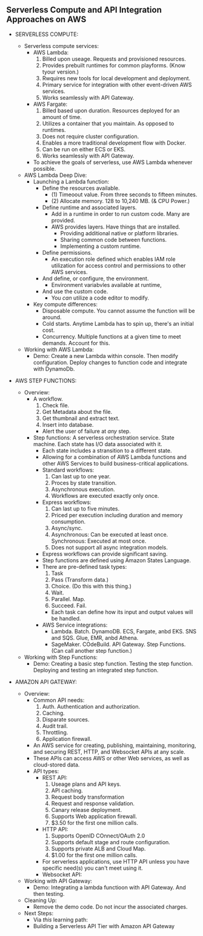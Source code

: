 ## Serverless Compute and API Integration Approaches on AWS

- SERVERLESS COMPUTE:
    - Serverless compute services:
        - AWS Lambda: 
            1. Billed upon useage. Requests and provisioned resources.
            2. Provides prebuilt runtimes for common playforms. (Know tyour version.)
            3. Rwquires new tools for local development and deployment.
            4. Primary service for integration with other event-driven AWS services.
            5. Works seamlessly with API Gateway.
        - AWS Fargate:
            1. Billed based upon duration. Resources deployed for an amount of time.
            2. Utilizes a container that you maintain. As opposed to runtimes.
            3. Does not require cluster configuration.
            4. Enables a more traditional development flow with Docker.
            5. Can be run on either ECS or EKS.
            6. Works seamlessly with API Gateway.
        - To achieve the goals of serverless, use AWS Lambda whenever possible.
    - AWS Lambda Deep Dive:
        - Launching a Lambda function:
            - Define the resources available. 
                - (1) Timeoout value. From three seconds to fifteen minutes. 
                - (2) Allocate memory. 128 to 10,240 MB. (& CPU Power.)
            - Define runtime and associated layers.
                - Add in a runtime in order to run custom code. Many are provided.
                - AWS provides layers. Have things that are installed.
                    - Providing additional native or platform libraries.
                    - Sharing common code between functions.
                    - Implementing a custom runtime.
            - Define permissions.
                - An execution role defined which enables IAM role utilization for access control and permissions to other AWS services.
            - And define, or configure, the environment.
                - Environment variabvles available at runtime,
            - And use the custom code.
                - You *can* utilize a code editor to modify.
        - Key compute differences:
            - Disposable compute. You cannot assume the function will be around.
            - Cold starts. Anytime Lambda has to spin up, there's an initial cost.
            - Concurrency. Multiple functions at a given time to meet demands. Account for this.
    - Working with AWS Lambda:
        - Demo: Create a new Lambda within console. Then modify configuration. Deploy changes to function code and integrate with DynamoDb.

- AWS STEP FUNCTIONS:
    - Overview:
        - A workflow.
            1. Check file.
            2. Get Metadata about the file.
            3. Get thumbnail and extract text.
            4. Insert into database.
            - Alert the user of failure at *any* step.
        - Step functions: A serverless orchestration service. State machine. Each state has I/O data associated with it.
            - Each state includes a stransition to a different state.
            - Allowing for a combination of AWS Lambda functions and other AWS Services to build business-critical applications.
            - Standard workflows:
                1. Can last up to one year.
                2. Proces by state transition.
                3. Asynchronous execution.
                4. Workflows are executed exactly only once.
            - Express workflows:
                1. Can last up to five minutes.
                2. Priced per execution including duration and memory consumption.
                3. Async/sync.
                4. Asynchronous: Can be executed at least once. Synchronous: Executed at most once.
                5. Does not support all async integration models.
            - Express workflows can provide significant saving.
            - Step functions are defined using Amazon States Language.
            - There are pre-defined task types:
                1. Task
                2. Pass (Transform data.)
                3. Choice. (Do this with this thing.)
                4. Wait.
                5. Parallel. Map.
                6. Succeed. Fail.
                - Each task can define how its input and output values will be handled.
            - AWS Service integrations:
                - Lambda. Batch. DynamoDB. ECS, Fargate, anbd EKS. SNS and SQS. Glue, EMR, anbd Athena.
                - SageMaker. COdeBuild. API Gateway. Step Functions. (Can call another step function.)
    - Working with Step Functions:
        - Demo: Creating a basic step function. Testing the step function. Deploying and testing an integrated step function.

- AMAZON API GATEWAY:
    - Overview:
        - Common API needs:
            1. Auth. Authentication and authorization.
            2. Caching.
            3. Disparate sources.
            4. Audit trail.
            5. Throttling.
            6. Application firewall.
        - An AWS service for creating, publishing, maintaining, monitoring, and securing REST, HTTP, and Websocket APIs at any scale.
        - These APIs can access AWS or other Web services, as well as cloud-stored data.
        - API types:
            - REST API:
                1. Useage plans and API keys.
                2. API caching.
                3. Request body transformation
                4. Request and response validation.
                5. Canary release deployment.
                6. Supports Web application firewall.
                7. $3.50 for the first one million calls.
            - HTTP API:
                1. Supports OpenID COnnect/OAuth 2.0
                2. Supports default stage and route configuration.
                3. Supports private ALB and Cloud Map.
                4. $1.00 for the first one million calls.
            - For serverless applications, use HTTP API unless you have specific need(s) you can't meet using it.
            - Websocket API:
    - Working with API Gateway:
        - Demo: Integrating a lambda functioon with API Gateway. And then testing.
    - Cleaning Up:
        - Remove the demo code. Do not incur the associated charges.
    - Next Steps:
        - Via *this* learning path:
        - Building a Serverless API Tier with Amazon API Gateway